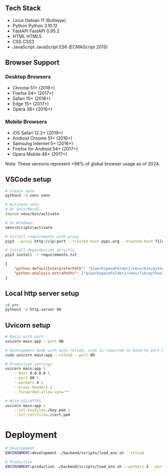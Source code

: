 ## Tech Stack

- Linux     Debian 11 (Bullseye)
- Python    Python 3.10.12
- FastAPI   FastAPI 0.95.2
- HTML      HTML5
- CSS       CSS3
- JavaScript JavaScript ES6 (ECMAScript 2015)

## Browser Support

### Desktop Browsers
- Chrome 51+ (2016+)
- Firefox 54+ (2017+)
- Safari 10+ (2016+)
- Edge 15+ (2017+)
- Opera 38+ (2016+)

### Mobile Browsers
- iOS Safari 12.2+ (2019+)
- Android Chrome 51+ (2016+)
- Samsung Internet 5+ (2016+)
- Firefox for Android 54+ (2017+)
- Opera Mobile 46+ (2017+)

Note: These versions represent >98% of global browser usage as of 2024.

## VSCode setup
```bash
# Create venv
python3 -m venv venv

# Activate venv
# On Unix/MacOS:
source venv/bin/activate

# On Windows:
venv\Scripts\activate

# Install requirements with proxy
pip3 --proxy http://ip:port --trusted-host pypi.org --trusted-host files.pythonhosted.org install -r requirements.txt

# Install dependencies directly
pip3 install -r requirements.txt
```

<!-- .vscode/settings.json -->
```JSON
{
    "python.defaultInterpreterPath": "${workspaceFolder}/venv/bin/python",
    "python.analysis.extraPaths": ["${workspaceFolder}/venv/lib/python3.11/site-packages"]
}
```

## Local http server setup
```bash
cd src
python3 -m http.server 80
```

## Uvicorn setup
```bash
# Basic with port
uvicorn main:app --port 80

# Development mode with auto-reload, sudo is required to bind to port 80
sudo uvicorn main:app --reload --port 80

# Production settings
uvicorn main:app \
    --host 0.0.0.0 \
    --port 80 \
    --workers 4 \
    --proxy-headers \
    --forwarded-allow-ips='*'

# With SSL/HTTPS
uvicorn main:app \
    --ssl-keyfile=./key.pem \
    --ssl-certfile=./cert.pem
```

# Deployment
```bash
# Development
ENVIRONMENT=development ./backend/scripts/load_env.sh --reload

# Production
ENVIRONMENT=production ./backend/scripts/load_env.sh --workers 4 --port 3000
```
